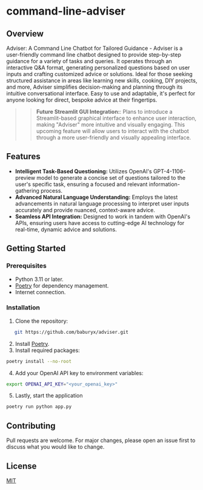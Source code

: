 # command-line-adviser

## Overview

Adviser: A Command Line Chatbot for Tailored Guidance - Adviser is a user-friendly command line chatbot designed to provide step-by-step guidance for a variety of tasks and queries. It operates through an interactive Q&A format, generating personalized questions based on user inputs and crafting customized advice or solutions. Ideal for those seeking structured assistance in areas like learning new skills, cooking, DIY projects, and more, Adviser simplifies decision-making and planning through its intuitive conversational interface. Easy to use and adaptable, it's perfect for anyone looking for direct, bespoke advice at their fingertips.

> > **Future Streamlit GUI Integration:**: Plans to introduce a Streamlit-based graphical interface to enhance user interaction, making "Adviser" more intuitive and visually engaging. This upcoming feature will allow users to interact with the chatbot through a more user-friendly and visually appealing interface.

## Features

- **Intelligent Task-Based Questioning:** Utilizes OpenAI's GPT-4-1106-preview model to generate a concise set of questions tailored to the user's specific task, ensuring a focused and relevant information-gathering process.
- **Advanced Natural Language Understanding:** Employs the latest advancements in natural language processing to interpret user inputs accurately and provide nuanced, context-aware advice.
- **Seamless API Integration:** Designed to work in tandem with OpenAI's APIs, ensuring users have access to cutting-edge AI technology for real-time, dynamic advice and solutions.

## Getting Started

### Prerequisites

- Python 3.11 or later.
- [Poetry](https://python-poetry.org/) for dependency management.
- Internet connection.

### Installation

1. Clone the repository:

```bash
   git https://github.com/baburyx/adviser.git
```

2. Install [Poetry](https://python-poetry.org/).
3. Install required packages:

```bash
poetry install --no-root
```

4. Add your OpenAI API key to environment variables:

```bash
export OPENAI_API_KEY="<your_openai_key>"
```

5. Lastly, start the application

```bash
poetry run python app.py
```

## Contributing

Pull requests are welcome. For major changes, please open an issue first
to discuss what you would like to change.

## License

[MIT](https://choosealicense.com/licenses/mit/)
